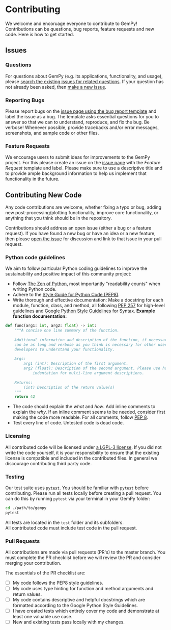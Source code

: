 # Contributing

We welcome and encoruage everyone to contribute to GemPy! 
Contributions can be questions, bug reports, feature requests and new code. 
Here is how to get started.

## Issues 

### Questions

For questions about GemPy (e.g. its applications, functionality, and usage), 
please [search the existing issues for related questions](https://github.com/cgre-aachen/gempy/issues).
If your question has not already been asked, then [make a new issue](https://github.com/cgre-aachen/gempy/issues/new/choose).

### Reporting Bugs

Please report bugs on the [issue page using the bug report template](https://github.com/cgre-aachen/gempy/issues/new?assignees=&labels=&template=bug_report.md&title=) and label the issue as a bug.
The template asks essential questions for you to answer so that we can to understand, reproduce, and fix the bug. 
Be verbose!
Whenever possible, provide tracebacks and/or error messages, screenshots, and sample code or other files.

### Feature Requests

We encourage users to submit ideas for improvements to the GemPy project. For
this please create an issue on the
 [issue page](https://github.com/cgre-aachen/gempy/issues) with the *Feature 
 Request* template and label. Please make sure to use a descriptive title and to
 provide ample background information to help us implement that functionality
 in the future.

## Contributing New Code

Any code contributions are welcome, 
whether fixing a typo or bug,
adding new post-processing/plotting functionality,
improve core functionality,
or anything that you think should be in the repository. 

Contributions should address an open issue (either a bug or a feature request).
If you have found a new bug 
or have an idea or a new feature, 
then please [open the issue](https://github.com/cgre-aachen/gempy/issues/new/choose) 
for discussion and link to that issue in your pull request.

### Python code guidelines
We aim to follow particular Python coding guidelines to improve the sustainability and positive impact of this community project:

- Follow [The Zen of Python](https://www.python.org/dev/peps/pep-0020/), most importantly "readability counts" when writing Python code.
- Adhere to the [Style Guide for Python Code (PEP8)](https://www.python.org/dev/peps/pep-0008/).
- Write thorough and effective documentation: 
Make a docstring for each module, function, class, and method, 
all following [PEP 257](https://www.python.org/dev/peps/pep-0257/) for high-level guidelines
and [Google Python Style Guidelines](http://google.github.io/styleguide/pyguide.html) for Syntax. 
**Example function documentation:**
```python
def func(arg1: int, arg2: float) -> int:
    """A concise one line summary of the function.
    
    Additional information and description of the function, if necessary. This
    can be as long and verbose as you think is necessary for other users and 
    developers to understand your functionality.
    
    Args:
        arg1 (int): Description of the first argument.
        arg2 (float): Description of the second argument. Please use hanging 
            indentation for multi-line argument descriptions.
    
    Returns:
        (int) Description of the return value(s)
    """
    return 42
```
- The code should explain the *what* and *how*. Add inline comments to explain the *why*.
If an inline comment seems to be needed, consider first making the code more readable.
For all comments, follow [PEP 8](https://www.python.org/dev/peps/pep-0008/).
- Test every line of code. Untested code is dead code.

### Licensing

All contributed code will be licensed under 
[a LGPL-3 license](https://github.com/cgre-aachen/gempy/blob/master/LICENSE).
If you did not write the code yourself, 
it is your responsibility to ensure that the existing license is compatible 
and included in the contributed files. 
In general we discourage contributing third party code.

### Testing

Our test suite uses [`pytest`](https://docs.pytest.org/). 
You should be familiar with `pytest` before contributing.
Please run all tests locally before creating a pull request. 
You can do this by running `pytest` via your terminal in your GemPy folder:
```bash
cd ./path/to/gempy
pytest
```
All tests are located in the `test` folder and its subfolders.  
All contributed code must include test code in the pull request.

### Pull Requests

All contributions are made via pull requests (PR's) to the master branch. 
You must complete the PR checklist before we will review the PR and consider merging your contribution.

The essentials of the PR checklist are:

- [ ] My code follows the PEP8 style guidelines.
- [ ] My code uses type hinting for function and method arguments and return values.
- [ ] My code contains descriptive and helpful docstrings 
which are formatted according to the Google Python Style Guidelines.
- [ ] I have created tests which entirely cover my code and demonstrate at least one valuable use case.
- [ ] New and existing tests pass locally with my changes.
